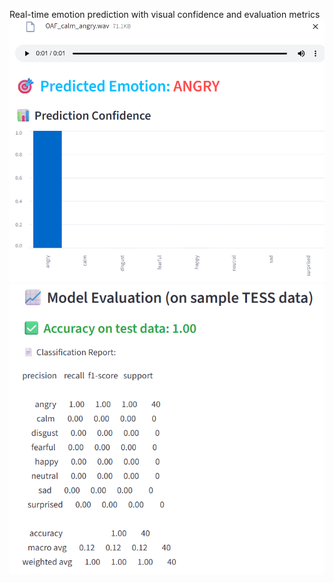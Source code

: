 Real-time emotion prediction with visual confidence and evaluation metrics
![image alt](https://github.com/Keerthana-tech-26/Speech-Emotion-Recognition/blob/0a1a974f1cca891fea6f64803823cb0c857ae66e/output1.png)
![image alt](https://github.com/Keerthana-tech-26/Speech-Emotion-Recognition/blob/8f6afe47bce5b014af70b44257c55e7e47ca98bc/output2.png)
